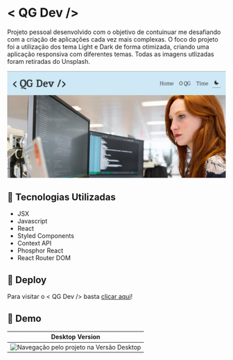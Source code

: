 # < QG Dev />

Projeto pessoal desenvolvido com o objetivo de contuinuar me desafiando com a criação de aplicações cada vez mais complexas. O foco do projeto foi a utilização dos tema Light e Dark de forma otimizada, criando uma aplicação responsiva com diferentes temas.
Todas as imagens utlizadas foram retiradas do Unsplash.

![Banner](public/assets/banner.png)

## 🔧 Tecnologias Utilizadas

- JSX
- Javascript
- React
- Styled Components
- Context API
- Phosphor React
- React Router DOM

## 🔗 Deploy

Para visitar o < QG Dev /> basta <a href="https://qg-dev.vercel.app/">clicar aqui</a>!

## 📱 Demo

| Desktop Version |
|----------------|
| ![Navegação pelo projeto na Versão Desktop](public/assets/desktop.gif) |
